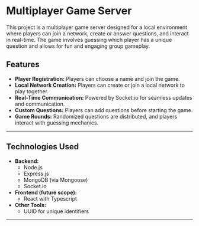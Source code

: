 # Multiplayer Game Server

This project is a multiplayer game server designed for a local environment where players can join a network, create or answer questions, and interact in real-time. The game involves guessing which player has a unique question and allows for fun and engaging group gameplay.

## Features

- **Player Registration:** Players can choose a name and join the game.
- **Local Network Creation:** Players can create or join a local network to play together.
- **Real-Time Communication:** Powered by Socket.io for seamless updates and communication.
- **Custom Questions:** Players can add questions before starting the game.
- **Game Rounds:** Randomized questions are distributed, and players interact with guessing mechanics.

---

## Technologies Used

- **Backend:**
  - Node.js
  - Express.js
  - MongoDB (via Mongoose)
  - Socket.io
- **Frontend (future scope):**
  - React with Typescript
- **Other Tools:**
  - UUID for unique identifiers

---
